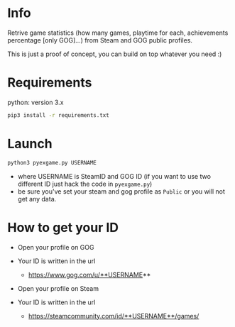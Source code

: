 # Info

Retrive game statistics (how many games, playtime for each, achievements percentage [only GOG]...) from Steam and GOG public profiles.

This is just a proof of concept, you can build on top whatever you need :)

# Requirements

python: version 3.x

```sh
pip3 install -r requirements.txt
```

# Launch

```sh
python3 pyexgame.py USERNAME
```

-   where USERNAME is SteamID and GOG ID (if you want to use two different ID just hack the code in `pyexgame.py`)
-   be sure you've set your steam and gog profile as `Public` or you will not get any data.

# How to get your ID

-   Open your profile on GOG
-   Your ID is written in the url
    -   https://www.gog.com/u/**USERNAME**

-   Open your profile on Steam
-   Your ID is written in the url
    -   https://steamcommunity.com/id/**USERNAME**/games/
